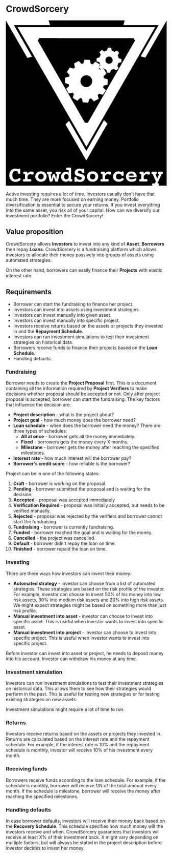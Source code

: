 # CrowdSorcery

![logo](crowd-sorcery-logo.png)

Active investing requires a lot of time. Investors usually don't have that much
time. They are more focused on earning money. Portfolio diversification is
essential to secure your returns. If you invest everything into the same asset,
you risk all of your capital. How can we diversify our investment portfolio?
Enter the CrowdSorcery!

## Value proposition

CrowdSorcery allows **Investors** to invest into any kind of **Asset**.
**Borrowers** then repay **Loans**. CrowdSorcery is a fundraising platform which
allows investors to allocate their money passively into groups of assets using
automated strategies.

On the other hand, borrowers can easily finance their **Projects** with elastic
interest rate.

## Requirements

- Borrower can start the fundraising to finance her project.
- Investors can invest into assets using investment strategies.
- Investors can invest manually into given asset.
- Investors can invest manually into specific project.
- Investors receive returns based on the assets or projects they invested in and the **Repayment Schedule**.
- Investors can run investment simulations to test their investment strategies on historical data.
- Borrowers receive funds to finance their projects based on the **Loan Schedule**.
- Handling defaults.

### Fundraising

Borrower needs to create the **Project Proposal** first. This is a document containing all the information required by **Project Verifiers** to make decisions whether proposal should be accepted or not. Only after project proposal is accepted, borrower can start the fundraising. The key factors that influence the decision are:

- **Project description** - what is the project about?
- **Project goal** - how much money does the borrower need?
- **Loan schedule** - when does the borrower need the money? There are three types of schedules:
    - **All at once** - borrower gets all the money immediately.
    - **Fixed** - borrowers gets the money every X months.
    - **Milestone** - borrower gets the money after reaching the specified milestones.
- **Interest rate** - how much interest will the borrower pay?
- **Borrower's credit score** - how reliable is the borrower?

Project can be in one of the following states:

1. **Draft** - borrower is working on the proposal.
2. **Pending** - borrower submitted the proposal and is waiting for the decision.
3. **Accepted** - proposal was accepted immediately
4. **Verification Required** - proposal was initially accepted, but needs to be verified manually.
5. **Rejected** - proposal was rejected by the verifiers and borrower cannot start the fundraising.
6. **Fundraising** - borrower is currently fundraising.
7. **Funded** - borrower reached the goal and is waiting for the money.
8. **Cancelled** - the project was cancelled.
9. **Default** - borrower didn't repay the loan on time.
10. **Finished** - borrower repaid the loan on time.

### Investing

There are three ways how investors can invest their money:

- **Automated strategy** - investor can choose from a list of automated strategies. These strategies are based on the risk profile of the investor. For example, investor can choose to invest 50% of his money into low risk assets, 30% into medium risk assets and 20% into high risk assets. We might expect strategies might be based on something more than just risk profile.
- **Manual investment into asset** - investor can choose to invest into specific asset. This is useful when investor wants to invest into specific asset.
- **Manual investment into project** - investor can choose to invest into specific project. This is useful when investor wants to invest into specific project.

Before investor can invest into asset or project, he needs to deposit money into his account. Investor can withdraw his money at any time.

### Investment simulation

Investors can run investment simulations to test their investment strategies on historical data. This allows them to see how their strategies would perform in the past. This is useful for testing new strategies or for testing existing strategies on new assets.

Investment simulations might require a lot of time to run.

### Returns

Investors receive returns based on the assets or projects they invested in. Returns are calculated based on the interest rate and the repayment schedule. For example, if the interest rate is 10% and the repayment schedule is monthly, investor will receive 10% of his investment every month.

### Receiving funds

Borrowers receive funds according to the loan schedule. For example, if the schedule is monthly, borrower will receive 1/N of the total amount every month. If the schedule is milestone, borrower will receive the money after reaching the specified milestones.

### Handling defaults

In case borrower defaults, investors will receive their money back based on the **Recovery Schedule**. This schedule specifies how much money will the investors receive and when. CrowdSorcery guarantees that investors will receive at least X% of their investment back. X might vary depending on multiple factors, but will always be stated in the project description before investor decides to invest her money.